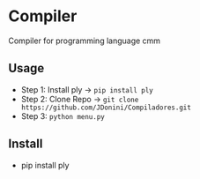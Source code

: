 # Compiler
Compiler for programming language cmm

## Usage
- Step 1: Install ply -> `pip install ply`
- Step 2: Clone Repo -> `git clone https://github.com/JDonini/Compiladores.git`
- Step 3: `python menu.py`

## Install
- pip install ply
